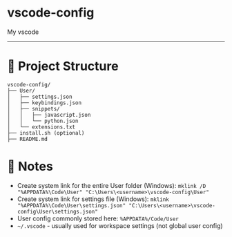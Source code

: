 # vscode-config

My vscode

---

# 📁 Project Structure

```
vscode-config/
├── User/
│   ├── settings.json
│   ├── keybindings.json
│   ├── snippets/
│   │   ├── javascript.json
│   │   └── python.json
│   └── extensions.txt
├── install.sh (optional)
├── README.md
```

# 📄 Notes

- Create system link for the entire User folder (Windows): `mklink /D "%APPDATA%\Code\User" "C:\Users\<username>\vscode-config\User"`
- Create system link for settings file (Windows): `mklink "%APPDATA%\Code\User\settings.json" "C:\Users\<username>\vscode-config\User\settings.json"`
- User config commonly stored here: `%APPDATA%/Code/User`
- `~/.vscode` - usually used for workspace settings (not global user config)
